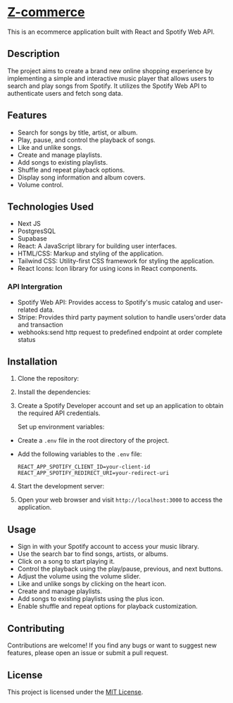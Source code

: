 # [Z-commerce](https://zcommerce-silk.vercel.app/)

This is an ecommerce application built with React and Spotify Web API.

## Description

The project aims to create a brand new online shopping experience by implementing a simple and interactive music player that allows users to search and play songs from Spotify. It utilizes the Spotify Web API to authenticate users and fetch song data.

## Features

- Search for songs by title, artist, or album.
- Play, pause, and control the playback of songs.
- Like and unlike songs.
- Create and manage playlists.
- Add songs to existing playlists.
- Shuffle and repeat playback options.
- Display song information and album covers.
- Volume control.

## Technologies Used

- Next JS
- PostgresSQL
- Supabase
- React: A JavaScript library for building user interfaces.
- HTML/CSS: Markup and styling of the application.
- Tailwind CSS: Utility-first CSS framework for styling the application.
- React Icons: Icon library for using icons in React components.
  

### API Intergration
- Spotify Web API: Provides access to Spotify's music catalog and user-related data.
- Stripe: Provides third party payment solution to handle users'order data and transaction
- webhooks:send http request to predefined endpoint at order complete status

## Installation

1. Clone the repository:

2. Install the dependencies:

3. Create a Spotify Developer account and set up an application to obtain the required API credentials.

   Set up environment variables:

- Create a `.env` file in the root directory of the project.
- Add the following variables to the `.env` file:

  ```
  REACT_APP_SPOTIFY_CLIENT_ID=your-client-id
  REACT_APP_SPOTIFY_REDIRECT_URI=your-redirect-uri
  ```

4. Start the development server:

5. Open your web browser and visit `http://localhost:3000` to access the application.

## Usage

- Sign in with your Spotify account to access your music library.
- Use the search bar to find songs, artists, or albums.
- Click on a song to start playing it.
- Control the playback using the play/pause, previous, and next buttons.
- Adjust the volume using the volume slider.
- Like and unlike songs by clicking on the heart icon.
- Create and manage playlists.
- Add songs to existing playlists using the plus icon.
- Enable shuffle and repeat options for playback customization.

## Contributing

Contributions are welcome! If you find any bugs or want to suggest new features, please open an issue or submit a pull request.

## License

This project is licensed under the [MIT License](https://github.com/Opengundumstyle/Zcommerce/blob/main/LICENSE.txt).



